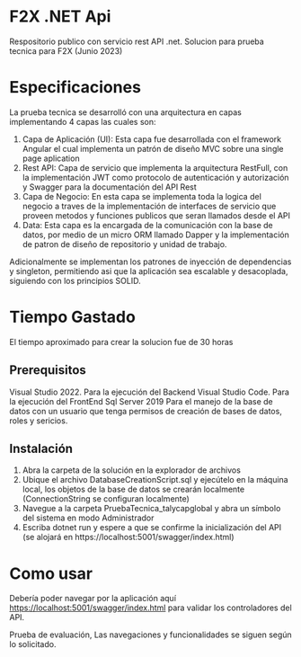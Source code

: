 # F2X .NET Api 
Respositorio publico con  servicio rest API .net.  Solucion para prueba tecnica para F2X (Junio 2023)

# Especificaciones
La prueba tecnica se desarrolló con una arquitectura en capas implementando 4 capas las cuales son:
1. Capa de Aplicación (UI): Esta capa fue desarrollada con el framework Angular el cual implementa un patrón de diseño MVC sobre una single page aplication
2. Rest API: Capa de servicio que implementa la arquitectura RestFull, con la implementación JWT como protocolo de autenticación y autorización y Swagger para la documentación del API Rest
3. Capa de Negocio: En esta capa se implementa toda la logica del negocio a traves de la implementación de interfaces de servicio que proveen metodos y funciones publicos que seran llamados desde el API
4. Data: Esta capa es la encargada de la comunicación con la base de datos, por medio de un micro ORM llamado Dapper y la implementación de patron de diseño de repositorio y unidad de trabajo. 

Adicionalmente se implementan los patrones de inyección de dependencias y singleton, permitiendo asi que la aplicación sea escalable y desacoplada, siguiendo con los principios SOLID.

# Tiempo Gastado
El tiempo aproximado para crear la solucion fue de 30 horas

## Prerequisitos
Visual Studio 2022.
Para la ejecución del Backend
Visual Studio Code.
Para la ejecución del FrontEnd
Sql Server 2019 
Para el manejo de la base de datos con un usuario que tenga permisos de creación de bases de datos, roles y sericios.

## Instalación
1. Abra la carpeta de la solución en la explorador de archivos
2. Ubique el archivo DatabaseCreationScript.sql y ejecútelo en la máquina local, los objetos de la base de datos se crearán localmente (ConnectionString se configuran localmente)
3. Navegue a la carpeta PruebaTecnica_talycapglobal y abra un símbolo del sistema en modo Administrador
4. Escriba dotnet run y espere a que se confirme la inicialización del API (se alojará en https://localhost:5001/swagger/index.html)

# Como usar
Debería poder navegar por la aplicación aquí <https://localhost:5001/swagger/index.html> para validar los controladores del API.


Prueba de evaluación, Las navegaciones y funcionalidades se siguen según lo solicitado.